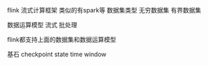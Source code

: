 flink  流式计算框架   类似的有spark等
数据集类型
	无穷数据集
	有界数据集

数据运算模型
	流式
	批处理

flink都支持上面的数据集和数据运算模型

基石
checkpoint
state
time
window
